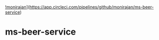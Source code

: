[!monirajan](https://circleci.com/gh/monirajan/ms-beer-service.svg?style=svg)](https://app.circleci.com/pipelines/github/monirajan/ms-beer-service)
# ms-beer-service
